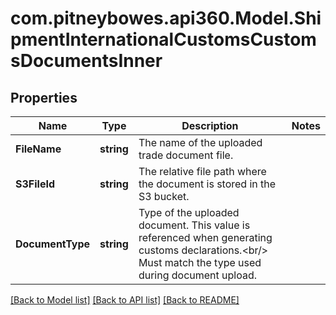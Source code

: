 # com.pitneybowes.api360.Model.ShipmentInternationalCustomsCustomsDocumentsInner

## Properties

Name | Type | Description | Notes
------------ | ------------- | ------------- | -------------
**FileName** | **string** | The name of the uploaded trade document file. | 
**S3FileId** | **string** | The relative file path where the document is stored in the S3 bucket. | 
**DocumentType** | **string** | Type of the uploaded document. This value is referenced when generating customs declarations.&lt;br/&gt; Must match the type used during document upload.  | 

[[Back to Model list]](../../README.md#documentation-for-models) [[Back to API list]](../../README.md#documentation-for-api-endpoints) [[Back to README]](../../README.md)

